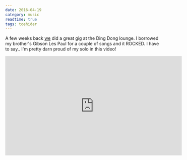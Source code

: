 ```yaml
---
date: 2016-04-19
category: music
readtime: true
tags: toehider
---
```

<p>A few weeks back <a href="http://toehider.com">we</a> did a great gig at the Ding Dong lounge. I borrowed my brother's Gibson Les Paul for a couple of songs and it ROCKED. I have to say.. I'm pretty darn proud of my solo in this video! </p>
<div class="embed-responsive embed-responsive-4by3">
<iframe style="float: none" width="560" height="315" src="https://www.youtube.com/embed/sZ_QzKx-51U" frameborder="0" allowfullscreen></iframe></div>